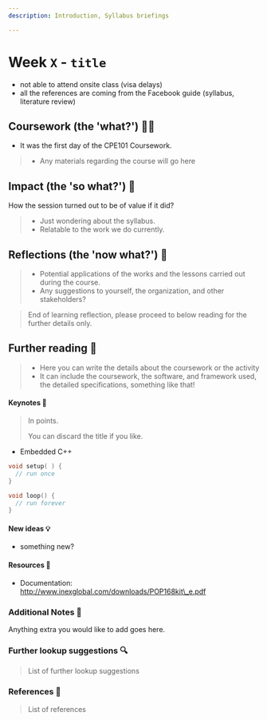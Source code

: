 ```yaml
---
description: Introduction, Syllabus briefings

---
```


# Week `X` - `title`

* not able to attend onsite class (visa delays)
* all the references are coming from the Facebook guide (syllabus, literature review)

## Coursework (the 'what?') 🤷‍♂️

* It was the first day of the CPE101 Coursework.

> * Any materials regarding the course will go here

## Impact  (the 'so what?') 🚀

How the session turned out to be of value if it did?

> * Just wondering about the syllabus.
> * Relatable to the work we do currently.

## Reflections (the 'now what?') 🤔

> * Potential applications of the works and the lessons carried out during the course.
> * Any suggestions to yourself, the organization, and other stakeholders?

> End of learning reflection, please proceed to below reading for the further details only.

## Further reading 📄

> * Here you can write the details about the coursework or the activity
> * It can include the coursework, the software, and framework used, the detailed specifications, something like that!

#### Keynotes 📝

> In points.
>
> You can discard the title if you like.

* Embedded C++

```cpp
void setup( ) {
  // run once
}

void loop() {
  // run forever
}
```

#### New ideas 💡

* something new?

#### Resources 🎁

* Documentation: http://www.inexglobal.com/downloads/POP168kit\_e.pdf

### Additional Notes 📄

Anything extra you would like to add goes here.

### Further lookup suggestions 🔍

> List of further lookup suggestions

### References 🔖

> List of references